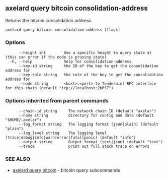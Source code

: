 ## axelard query bitcoin consolidation-address

Returns the bitcoin consolidation address

```
axelard query bitcoin consolidation-address [flags]
```

### Options

```
      --height int        Use a specific height to query state at (this can error if the node is pruning state)
  -h, --help              help for consolidation-address
      --key-id string     the ID of the key to get the consolidation address for
      --key-role string   the role of the key to get the consolidation address for
      --node string       <host>:<port> to Tendermint RPC interface for this chain (default "tcp://localhost:26657")
```

### Options inherited from parent commands

```
      --chain-id string     The network chain ID (default "axelar")
      --home string         directory for config and data (default "$HOME/.axelar")
      --log_format string   The logging format (json|plain) (default "plain")
      --log_level string    The logging level (trace|debug|info|warn|error|fatal|panic) (default "info")
      --output string       Output format (text|json) (default "text")
      --trace               print out full stack trace on errors
```

### SEE ALSO

* [axelard query bitcoin](axelard_query_bitcoin.md)	 - bitcoin query subcommands

